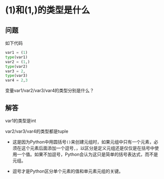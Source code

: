 # (1)和(1,)的类型是什么

## 问题

如下代码

```python
var1 = (1)
type(var1)
var2 = (1,)
type(var2)
var3 = 2,
type(var3)
var4 = 2,3
```

变量var1/var2/var3/var4的类型分别是什么？

## 解答

var1的类型是int

var2/var3/var4的类型都是tuple

* 这是因为Python中用圆括号`()`来创建元组时，如果元组中只有一个元素，必须在这个元素后面添加一个逗号`,`，以区分是定义元组还是仅仅是在括号中使用一个值。如果不加逗号，Python会认为这只是简单的括号表达式，而不是元组。

* 逗号才是Python区分单个元素的值和单元素元组的关键。